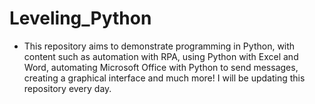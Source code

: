 # Leveling_Python

- This repository aims to demonstrate programming in Python, with content such as automation with RPA, using Python with Excel and Word, automating Microsoft Office with Python to send messages, creating a graphical interface and much more! I will be updating this repository every day.
